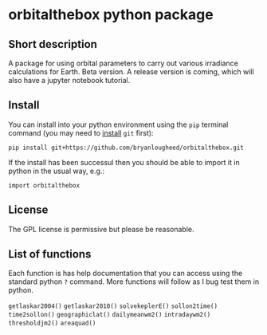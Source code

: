 # orbitalthebox python package

## Short description
A package for using orbital parameters to carry out various irradiance calculations for Earth. Beta version. A release version is coming, which will also have a jupyter notebook tutorial.

## Install
You can install into your python environment using the `pip` terminal command (you may need to [install](https://git-scm.com/book/en/v2/Getting-Started-Installing-Git) `git` first):

`pip install git+https://github.com/bryanlougheed/orbitalthebox.git`

If the install has been successul then you should be able to import it in python in the usual way, e.g.:

`import orbitalthebox`

## License
The GPL license is permissive but please be reasonable.

## List of functions
Each function is has help documentation that you can access using the standard python `?` command. More functions will follow as I bug test them in python.

`getlaskar2004()`
`getlaskar2010()`
`solvekeplerE()`
`sollon2time()`
`time2sollon()`
`geographiclat()`
`dailymeanwm2()`
`intradaywm2()`
`thresholdjm2()`
`areaquad()`
